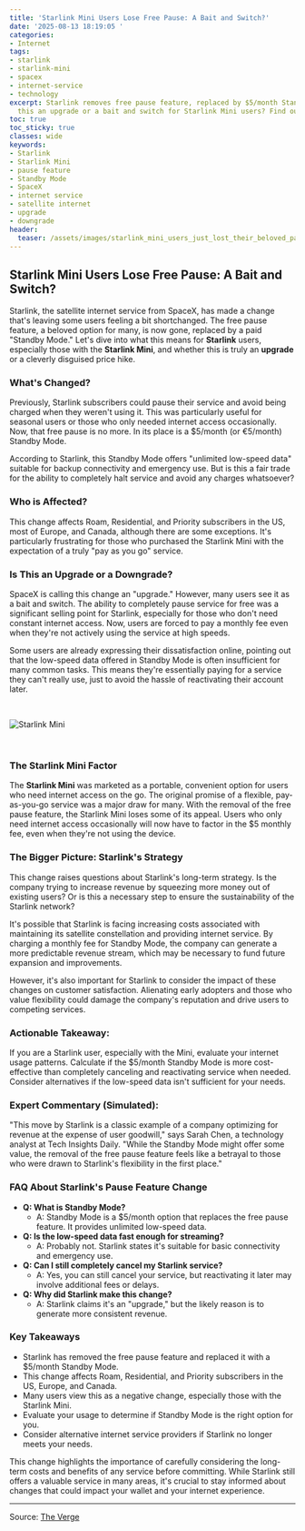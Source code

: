 ```yaml
---
title: 'Starlink Mini Users Lose Free Pause: A Bait and Switch?'
date: '2025-08-13 18:19:05 '
categories:
- Internet
tags:
- starlink
- starlink-mini
- spacex
- internet-service
- technology
excerpt: Starlink removes free pause feature, replaced by $5/month Standby Mode. Is
  this an upgrade or a bait and switch for Starlink Mini users? Find out here.
toc: true
toc_sticky: true
classes: wide
keywords:
- Starlink
- Starlink Mini
- pause feature
- Standby Mode
- SpaceX
- internet service
- satellite internet
- upgrade
- downgrade
header:
  teaser: /assets/images/starlink_mini_users_just_lost_their_beloved_pause__20250813181905.jpg
---
```


## Starlink Mini Users Lose Free Pause: A Bait and Switch?

Starlink, the satellite internet service from SpaceX, has made a change that's leaving some users feeling a bit shortchanged. The free pause feature, a beloved option for many, is now gone, replaced by a paid "Standby Mode." Let's dive into what this means for **Starlink** users, especially those with the **Starlink Mini**, and whether this is truly an **upgrade** or a cleverly disguised price hike.

### What's Changed?

Previously, Starlink subscribers could pause their service and avoid being charged when they weren't using it. This was particularly useful for seasonal users or those who only needed internet access occasionally. Now, that free pause is no more. In its place is a $5/month (or €5/month) Standby Mode.

According to Starlink, this Standby Mode offers "unlimited low-speed data" suitable for backup connectivity and emergency use. But is this a fair trade for the ability to completely halt service and avoid any charges whatsoever?

### Who is Affected?

This change affects Roam, Residential, and Priority subscribers in the US, most of Europe, and Canada, although there are some exceptions. It's particularly frustrating for those who purchased the Starlink Mini with the expectation of a truly "pay as you go" service.

### Is This an Upgrade or a Downgrade?

SpaceX is calling this change an "upgrade." However, many users see it as a bait and switch. The ability to completely pause service for free was a significant selling point for Starlink, especially for those who don't need constant internet access. Now, users are forced to pay a monthly fee even when they're not actively using the service at high speeds.

Some users are already expressing their dissatisfaction online, pointing out that the low-speed data offered in Standby Mode is often insufficient for many common tasks. This means they're essentially paying for a service they can't really use, just to avoid the hassle of reactivating their account later.

<br>

![Starlink Mini](https://platform.theverge.com/wp-content/uploads/sites/2/2025/08/IMG_1637_edit.jpg?quality=90&strip=all&crop=0,0,100,100)

<br>

### The Starlink Mini Factor

The **Starlink Mini** was marketed as a portable, convenient option for users who need internet access on the go. The original promise of a flexible, pay-as-you-go service was a major draw for many. With the removal of the free pause feature, the Starlink Mini loses some of its appeal. Users who only need internet access occasionally will now have to factor in the $5 monthly fee, even when they're not using the device.

### The Bigger Picture: Starlink's Strategy

This change raises questions about Starlink's long-term strategy. Is the company trying to increase revenue by squeezing more money out of existing users? Or is this a necessary step to ensure the sustainability of the Starlink network?

It's possible that Starlink is facing increasing costs associated with maintaining its satellite constellation and providing internet service. By charging a monthly fee for Standby Mode, the company can generate a more predictable revenue stream, which may be necessary to fund future expansion and improvements.

However, it's also important for Starlink to consider the impact of these changes on customer satisfaction. Alienating early adopters and those who value flexibility could damage the company's reputation and drive users to competing services.

### Actionable Takeaway:

If you are a Starlink user, especially with the Mini, evaluate your internet usage patterns. Calculate if the $5/month Standby Mode is more cost-effective than completely canceling and reactivating service when needed. Consider alternatives if the low-speed data isn't sufficient for your needs.

### Expert Commentary (Simulated):

"This move by Starlink is a classic example of a company optimizing for revenue at the expense of user goodwill," says Sarah Chen, a technology analyst at Tech Insights Daily. "While the Standby Mode might offer some value, the removal of the free pause feature feels like a betrayal to those who were drawn to Starlink's flexibility in the first place."

### FAQ About Starlink's Pause Feature Change

*   **Q: What is Standby Mode?**
    *   A: Standby Mode is a $5/month option that replaces the free pause feature. It provides unlimited low-speed data.
*   **Q: Is the low-speed data fast enough for streaming?**
    *   A: Probably not. Starlink states it's suitable for basic connectivity and emergency use.
*   **Q: Can I still completely cancel my Starlink service?**
    *   A: Yes, you can still cancel your service, but reactivating it later may involve additional fees or delays.
*   **Q: Why did Starlink make this change?**
    *   A: Starlink claims it's an "upgrade," but the likely reason is to generate more consistent revenue.

### Key Takeaways

*   Starlink has removed the free pause feature and replaced it with a $5/month Standby Mode.
*   This change affects Roam, Residential, and Priority subscribers in the US, Europe, and Canada.
*   Many users view this as a negative change, especially those with the Starlink Mini.
*   Evaluate your usage to determine if Standby Mode is the right option for you.
*   Consider alternative internet service providers if Starlink no longer meets your needs.

This change highlights the importance of carefully considering the long-term costs and benefits of any service before committing. While Starlink still offers a valuable service in many areas, it's crucial to stay informed about changes that could impact your wallet and your internet experience.

---

Source: [The Verge](https://www.theverge.com/analysis/758826/starlink-mini-standby-pause-bait-switch)